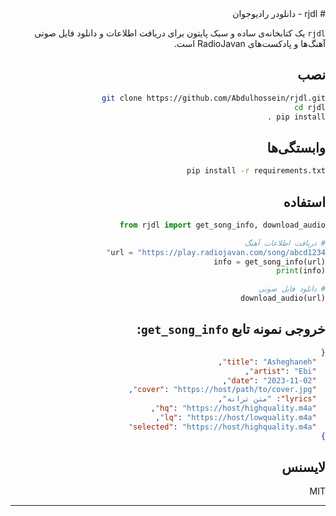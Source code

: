 <div dir="rtl" align="right">
# rjdl - دانلودر رادیوجوان

`rjdl` یک کتابخانه‌ی ساده و سبک پایتون برای دریافت اطلاعات و دانلود فایل صوتی آهنگ‌ها و پادکست‌های RadioJavan است.

## نصب

```bash
git clone https://github.com/Abdulhossein/rjdl.git
cd rjdl
pip install .
```

## وابستگی‌ها

```bash
pip install -r requirements.txt
```

## استفاده

```python
from rjdl import get_song_info, download_audio

# دریافت اطلاعات آهنگ
url = "https://play.radiojavan.com/song/abcd1234"
info = get_song_info(url)
print(info)

# دانلود فایل صوتی
download_audio(url)
```

## خروجی نمونه تابع `get_song_info`:

```json
{
  "title": "Asheghaneh",
  "artist": "Ebi",
  "date": "2023-11-02",
  "cover": "https://host/path/to/cover.jpg",
  "lyrics": "متن ترانه",
  "hq": "https://host/highquality.m4a",
  "lq": "https://host/lowquality.m4a",
  "selected": "https://host/highquality.m4a"
}
```

## لایسنس

MIT

---
</div>
